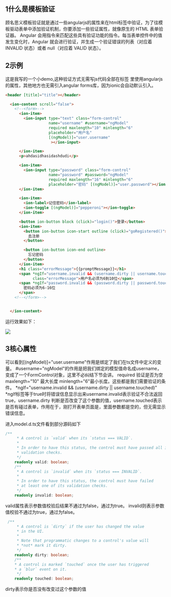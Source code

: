 ## 1什么是模板验证
   顾名思义模板验证就是通过一些angularjs的属性来在html标签中验证，为了往模板驱动表单中添加验证机制，你要添加一些验证属性，就像原生的 HTML 表单验证器。 Angular 会用指令来匹配这些具有验证功能的指令。每当表单控件中的值发生变化时，Angular 就会进行验证，并生成一个验证错误的列表（对应着 INVALID 状态）或者 null（对应着 VALID 状态）。

##  2示例
这是我写的一个小demo,这种验证方式无需写js代码全部在标签 里使用angularjs的属性，其他地方也无需引入angular forms库，因为ionic会自动默认引入。
```html
<header [title]="title"></header>

  <ion-content scroll="false">
    <!--<form>-->
      <ion-item>
        <ion-input type="text" class="form-control"
                   name="username" #username="ngModel"
                   required maxlength="10" minlength="6"
                   placeholder="用户名"
                   [(ngModel)]="user.username"
                    ></ion-input>

      </ion-item>
      <p>ahdasidhasidashdudi</p>

      <ion-item>
        <ion-input type="password" class="form-control"
                   name="password" #password="ngModel"
                   required maxlength="16" minlength="6"
                   placeholder="密码" [(ngModel)]="user.password"></ion-input>
      </ion-item>

      <ion-item>
        <ion-label>记住密码</ion-label>
        <ion-toggle [(ngModel)]="pepperoni"></ion-toggle>
      </ion-item>

      <button ion-button block (click)="login()">登录</button>
      <ion-item>
        <button ion-button icon-start outline (click)="goRegistered()">
          去注册
        </button>

        <button ion-button icon-end outline>
          忘记密码
        </button>
      </ion-item>
      <h1 class="errorMessage">{{promptMessage}}</h1>
      <span *ngIf="username.invalid && (username.dirty || username.touched)"
            class="errorMessage">用户名必须为6到10位</span>
      <span *ngIf="password.invalid && (password.dirty || password.touched)" class="errorMessage">
        密码必须为6-16位
      </span>
    <!--</form>-->


  </ion-content>

```
运行效果如下：

![](https://github.com/liukai90/liukai90.github.io/blob/master/cordova%2Bionic/img/modulecheck.png)


## 3核心属性
可以看到[(ngModel)]="user.username"作用是绑定了我们在ts文件中定义的变量。
\#username="ngModel"的作用是把我们绑定的模型值命名成username，变成了一个FormControl对象，这里不必纠结下节会讲。
 required 验证是否为空 maxlength="10" 最大长度 minlength="6"最小长度。这些都是我们需要验证的条件。
\*ngIf="username.invalid && (username.dirty || username.touched)"
*ngIf标签等于true时将错误信息显示出来username.invalid表示验证不合法返回true，username.dirty 判断是否改变了这个参数的值，username.touched表示是否有碰过表单，作用在于，刚打开表单页面是，里面参数都是空的，但无需显示错误信息。

进入model.d.ts文件看到部分源码如下

```typescript
/**
     * A control is `valid` when its `status === VALID`.
     *
     * In order to have this status, the control must have passed all its
     * validation checks.
     */
    readonly valid: boolean;
    /**
     * A control is `invalid` when its `status === INVALID`.
     *
     * In order to have this status, the control must have failed
     * at least one of its validation checks.
     */
    readonly invalid: boolean;

```
valid属性表示参数值校验后结果不通过为false，通过为true。
invalid则表示参数值校验不通过为true，通过为false。
```typescript
 /**
     * A control is `dirty` if the user has changed the value
     * in the UI.
     *
     * Note that programmatic changes to a control's value will
     * *not* mark it dirty.
     */
    readonly dirty: boolean;
    /**
    * A control is marked `touched` once the user has triggered
    * a `blur` event on it.
     */
    readonly touched: boolean;
```
dirty表示你是否没有改变过这个参数的值
